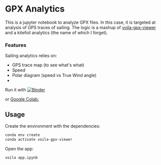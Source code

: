 # GPX Analytics

This is a jupyter notebook to analyze GPX files. In this case, it is targeted at analysis of GPS traces of sailing.
The logic is a mashup of [voila-gpx-viewer](https://github.com/jtpio/voila-gpx-viewer) and a kitefoil analytics (the name of which I forget).


### Features

Sailing analytics relies on:
- GPS trace map (to see what's what)
- Speed 
- Polar diagram (speed vs True Wind angle)
- 

Run it with 
[![Binder](https://mybinder.org/badge_logo.svg)](https://mybinder.org/v2/gh/jtpio/voila-gpx-viewer/master?urlpath=voila%2Frender%2Fapp.ipynb)

or [Google Colab:](https://colab.research.google.com/github/dtredger/gpx-analytics/blob/master/app.ipynb)


## Usage

Create the environment with the dependencies:

```bash
conda env create
conda activate voila-gpx-viewer
```

Open the app:

```bash
voila app.ipynb
```

